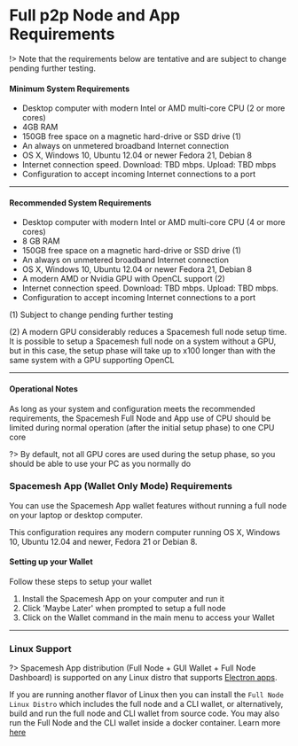# Full p2p Node and App Requirements

!> Note that the requirements below are tentative and are subject to change pending further testing.

#### Minimum System Requirements

- Desktop computer with modern Intel or AMD multi-core CPU (2 or more cores)
- 4GB RAM
- 150GB free space on a magnetic hard-drive or SSD drive (1)
- An always on unmetered broadband Internet connection
- OS X, Windows 10, Ubuntu 12.04 or newer
Fedora 21, Debian 8
- Internet connection speed. Download: TBD mbps. Upload: TBD mbps
- Configuration to accept incoming Internet connections to a port

---

#### Recommended System Requirements

- Desktop computer with modern Intel or AMD multi-core CPU (4 or more cores)
- 8 GB RAM
- 150GB free space on a magnetic hard-drive or SSD drive (1)
- An always on unmetered broadband Internet connection
- OS X, Windows 10, Ubuntu 12.04 or newer
Fedora 21, Debian 8
- A modern AMD or Nvidia GPU with OpenCL support (2)
- Internet connection speed. Download: TBD mbps. Upload: TBD mbps.
- Configuration to accept incoming Internet connections to a port

(1) Subject to change pending further testing

(2) A modern GPU considerably reduces a Spacemesh full node setup time. It is possible to setup a Spacemesh full node on a system without a GPU, but in this case, the setup phase will take up to x100 longer than with the same system with a GPU supporting OpenCL

---

#### Operational Notes

As long as your system and configuration meets the recommended  requirements, the Spacemesh Full Node and App use of CPU should be limited during normal operation (after the initial setup phase) to one CPU core

?> By default, not all GPU cores are used during the setup phase, so you should be able to use your PC as you normally do


### Spacemesh App (Wallet Only Mode) Requirements

You can use the Spacemesh App wallet features without running a full node on your laptop or desktop computer.

This configuration requires any modern computer running OS X, Windows 10, Ubuntu 12.04 and newer, Fedora 21 or Debian 8.

#### Setting up your Wallet
Follow these steps to setup your wallet
1. Install the Spacemesh App on your computer and run it
2. Click 'Maybe Later' when prompted to setup a full node
3. Click on the Wallet command in the main menu to access your Wallet

---

### Linux Support
?> Spacemesh App distribution (Full Node + GUI Wallet + Full Node Dashboard) is supported on any Linux distro that supports [Electron apps](https://electronjs.org/docs/tutorial/support).

If you are running another flavor of Linux then you can install the `Full Node Linux Distro` which includes the full node and a CLI wallet, or alternatively, build and run the full node and CLI wallet from source code. You may also run the Full Node and the CLI wallet inside a docker container. Learn more [here](linux.md)
